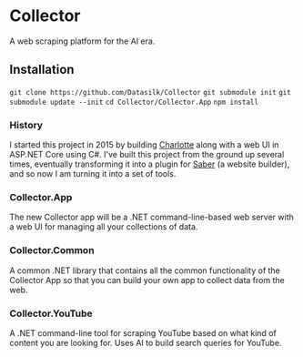 # Collector
A web scraping platform for the AI era.

## Installation
`git clone https://github.com/Datasilk/Collector`
`git submodule init`
`git submodule update --init`
`cd Collector/Collector.App`
`npm install`

### History
I started this project in 2015 by building [Charlotte](https://github.com/Datasilk/Charlotte) along with a web UI in ASP.NET Core using C#. I've built this project from the ground up several times, eventually transforming it into a plugin for [Saber](https://github.com/Datasilk/Saber) (a website builder), and so now I am turning it into a set of tools. 

### Collector.App
The new Collector app will be a .NET command-line-based web server with a web UI for managing all your collections of data. 

### Collector.Common
A common .NET library that contains all the common functionality of the Collector App so that you can build your own app to collect data from the web.

### Collector.YouTube
A .NET command-line tool for scraping YouTube based on what kind of content you are looking for. Uses AI to build search queries for YouTube.
